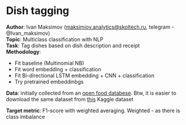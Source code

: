 # Dish tagging
**Author**: Ivan Maksimov (maksimiov.analytics@skoltech.ru, telegram - @Ivan_maksimov)   
**Topic**: Multiclass classification with NLP   
**Task**: Tag dishes based on dish description and receipt   
**Methodology**:

- Fit baseline (Multinomial NB)
- Fit word embedding + classification
- Fit Bi-directional LSTM embedding + CNN + classification
- Try pretrained embeddinbgs

**Data**: initially collected from an [open food databese]( https://world.openfoodfacts.org/data). Btw, it is easier to download the same dataset from [this](https://www.kaggle.com/openfoodfacts/world-food-facts) Kaggle dataset

**Target metric**: F1-score with weighted averaging. Weighted - as there is class imbalance


